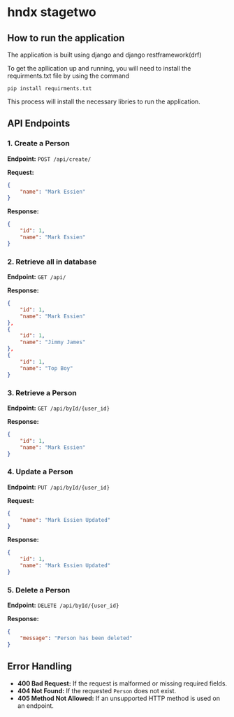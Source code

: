 # hndx stagetwo

## How to run the application 
The application is built using django and django restframework(drf)
 
 To get the apllication up and running, you will need to install the requirments.txt file by using the command

```pip install requirments.txt```

This process will install the necessary libries to run the application.


## API Endpoints

### 1. Create a Person

**Endpoint:** `POST /api/create/`

**Request:**
```json
{
    "name": "Mark Essien"
}
```

**Response:**
```json
{
    "id": 1,
    "name": "Mark Essien"
}
```
### 2. Retrieve all in database

**Endpoint:** `GET /api/`

**Response:**
```json
{
    "id": 1,
    "name": "Mark Essien"
},
{
    "id": 1,
    "name": "Jimmy James"
},
{
    "id": 1,
    "name": "Top Boy"
}
```

### 3. Retrieve a Person

**Endpoint:** `GET /api/byId/{user_id}`

**Response:**
```json
{
    "id": 1,
    "name": "Mark Essien"
}
```

### 4. Update a Person

**Endpoint:** `PUT /api/byId/{user_id}`

**Request:**
```json
{
    "name": "Mark Essien Updated"
}
```

**Response:**
```json
{
    "id": 1,
    "name": "Mark Essien Updated"
}
```

### 5. Delete a Person

**Endpoint:** `DELETE /api/byId/{user_id}`

**Response:**
```json
{
    "message": "Person has been deleted"
}
```



## Error Handling

- **400 Bad Request:** If the request is malformed or missing required fields.
- **404 Not Found:** If the requested `Person` does not exist.
- **405 Method Not Allowed:** If an unsupported HTTP method is used on an endpoint.


